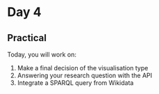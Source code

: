 
Day 4
=====

Practical
---------

Today, you will work on:
1. Make a final decision of the visualisation type
1. Answering your research question with the API
1. Integrate a SPARQL query from Wikidata

